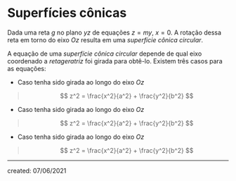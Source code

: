 # Superfícies cônicas
Dada uma reta $g$ no plano $yz$ de equações $z=my$, $x=0$. A rotação dessa reta em torno do eixo $Oz$ resulta em uma *superfície cônica circular*.

A equação de uma *superfície cônica circular* depende de qual eixo coordenado a $reta geratriz$ foi girada para obtê-lo. Existem três casos para as equações:

- Caso tenha sido girada ao longo do eixo $Oz$
>$$
  z^2 = \frac{x^2}{a^2} + \frac{y^2}{b^2}
>$$

- Caso tenha sido girada ao longo do eixo $Oz$
>$$
  z^2 = \frac{x^2}{a^2} + \frac{y^2}{b^2}
>$$

- Caso tenha sido girada ao longo do eixo $Oz$
>$$
  z^2 = \frac{x^2}{a^2} + \frac{y^2}{b^2}
>$$


---

created: 07/06/2021
